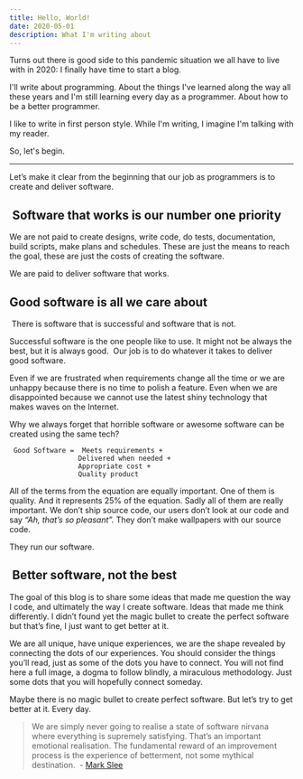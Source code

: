 ```yaml
---
title: Hello, World!
date: 2020-05-01
description: What I'm writing about
---
```


Turns out there is good side to this pandemic situation we all have to live with in 2020: I finally have time to start a blog.

I'll write about programming. About the things I've learned along the way all these years and I'm still learning every day as a programmer. About how to be a better programmer.

I like to write in first person style. While I'm writing, I imagine I'm talking with my reader.

So, let's begin.
___

Let’s make it clear from the beginning that our job as programmers is to create and deliver software. 

##  Software that works is our number one priority 

We are not paid to create designs, write code, do tests, documentation, build scripts, make plans and schedules. 
These are just the means to reach the goal, these are just the costs of creating the software. 

We are paid to deliver software that works. 

## Good software is all we care about

 There is software that is successful and software that is not. 

Successful software is the one people like to use. 
It might not be always the best, but it is always good.  
Our job is to do whatever it takes to deliver good software. 

Even if we are frustrated when requirements change all the time or we are unhappy because there is no time to polish a feature. 
Even when we are disappointed because we cannot use the latest shiny technology that makes waves on the Internet. 

Why we always forget that horrible software or awesome software can be created using the same tech?

```
 Good Software =  Meets requirements + 
                 Delivered when needed + 
                 Appropriate cost + 
                 Quality product  
```

All of the terms from the equation are equally important. One of them is quality. And it represents 25% of the equation. 
Sadly all of them are really important.
We don’t ship source code, our users don’t look at our code and say *“Ah, that’s so pleasant”.* 
They don’t make wallpapers with our source code. 

They run our software. 

##  Better software, not the best 

The goal of this blog is to share some ideas that made me question the way I code, and ultimately the way I create software. 
Ideas that made me think differently. I didn’t found yet the magic bullet to create the perfect software but that’s fine, 
I just want to get better at it.

We are all unique, have unique experiences, we are the shape revealed by connecting the dots of our experiences. 
You should consider the things you’ll read, just as some of the dots you have to connect. 
You will not find here a full image, a dogma to follow blindly, a miraculous methodology. 
Just some dots that you will hopefully connect someday.

Maybe there is no magic bullet to create perfect software. But let’s try to get better at it. Every day.


> We are simply never going to realise a state of software nirvana where everything is supremely satisfying. 
That’s an important emotional realisation. The fundamental reward of an improvement process is the experience 
of betterment, not some mythical destination.  - [Mark Slee](https://engineering.fb.com/uncategorized/thoughts-on-software-quality/) 